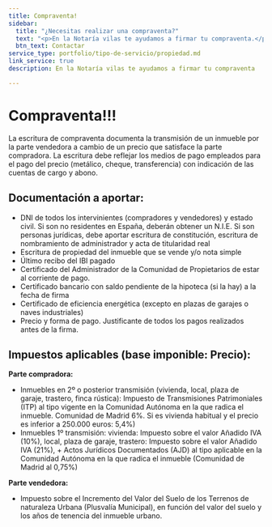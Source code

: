 ```yaml
---
title: Compraventa!
sidebar:
  title: "¿Necesitas realizar una compraventa?"
  text: "<p>En la Notaría vilas te ayudamos a firmar tu compraventa.</p>"
  btn_text: Contactar
service_type: portfolio/tipo-de-servicio/propiedad.md
link_service: true
description: En la Notaría vilas te ayudamos a firmar tu compraventa

---
```

# Compraventa!!!

La escritura de compraventa documenta la transmisión de un inmueble por la parte vendedora a cambio de un precio que satisface la parte compradora.
La escritura debe reflejar los medios de pago empleados para el pago del precio (metálico, cheque, transferencia) con indicación de las cuentas de cargo y abono.

## Documentación a aportar:

* DNI de todos los intervinientes (compradores y vendedores) y estado civil. Si son no residentes en España, deberán obtener un N.I.E.  Si son personas jurídicas, debe aportar escritura de constitución, escritura de nombramiento de administrador y acta de titularidad real
* Escritura de propiedad del inmueble que se vende y/o nota simple
* Último recibo del  IBI pagado
* Certificado del Administrador de la Comunidad de Propietarios de estar al corriente de pago.
* Certificado bancario con saldo pendiente de la hipoteca (si la hay) a la fecha de firma
* Certificado de eficiencia energética (excepto en plazas de garajes o naves industriales)
* Precio y forma de pago. Justificante de todos los pagos realizados antes de la firma.

## Impuestos aplicables (base imponible: Precio):

**Parte compradora:**

* Inmuebles en 2º o posterior transmisión (vivienda, local, plaza de garaje, trastero, finca rústica): Impuesto de Transmisiones Patrimoniales  (ITP) al tipo vigente en la Comunidad Autónoma  en la que radica el inmueble. Comunidad de Madrid 6%. Si es vivienda habitual y el precio es inferior a 250.000 euros: 5,4%)
* Inmuebles 1º transmisión: vivienda: Impuesto sobre el valor Añadido IVA (10%), local, plaza de garaje, trastero: Impuesto sobre el valor Añadido IVA (21%),  +  Actos Jurídicos Documentados (AJD) al tipo aplicable en la Comunidad Autónoma en la que radica el inmueble (Comunidad de Madrid al 0,75%)

**Parte vendedora:**

* Impuesto sobre el Incremento del Valor  del Suelo de los Terrenos de naturaleza Urbana (Plusvalía Municipal), en función del valor del suelo y los años de tenencia del inmueble urbano.